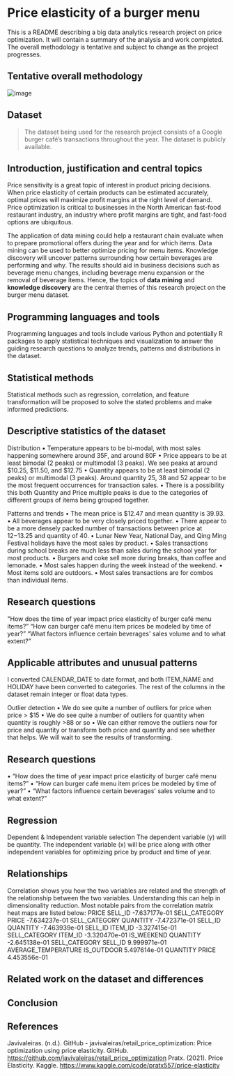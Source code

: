 # Price elasticity of a burger menu

This is a README describing a big data analytics research project on price optimization. It will contain a summary of the analysis and work completed. The overall methodology is tentative and subject to change as the project progresses.

## Tentative overall methodology

![image](https://github.com/ewfruitcake/burgerpricing/assets/71989699/6ce6fa39-a800-4356-a478-3a9670de3da2)

## Dataset

> The dataset being used for the research project consists of a Google burger café’s transactions throughout the year. The dataset is publicly available.

## Introduction, justification and central topics

Price sensitivity is a great topic of interest in product pricing decisions. When price elasticity of certain products can be estimated accurately, optimal prices will maximize profit margins at the right level of demand. Price optimization is critical to businesses in the North American fast-food restaurant industry, an industry where profit margins are tight, and fast-food options are ubiquitous.

The application of data mining could help a restaurant chain evaluate when to prepare promotional offers during the year and for which items. 
Data mining can be used to better optimize pricing for menu items. 
Knowledge discovery will uncover patterns surrounding how certain beverages are performing and why. 
The results should aid in business decisions such as beverage menu changes, including beverage menu expansion or the removal of beverage items.
Hence, the topics of **data mining** and **knowledge discovery** are the central themes of this research project on the burger menu dataset.

## Programming languages and tools
Programming languages and tools include various Python and potentially R packages to apply statistical techniques and visualization to answer the guiding research questions to analyze trends, patterns and distributions in the dataset.

## Statistical methods
Statistical methods such as regression, correlation, and feature transformation will be proposed to solve the stated problems and make informed predictions. 

## Descriptive statistics of the dataset

Distribution
•	Temperature appears to be bi-modal, with most sales happening somewhere around 35F, and around 80F
•	Price appears to be at least bimodal (2 peaks) or multimodal (3 peaks). We see peaks at around $10.25, $11.50, and $12.75
•	Quantity appears to be at least bimodal (2 peaks) or multimodal (3 peaks). Around quantity 25, 38 and 52 appear to be the most frequent occurrences for transaction sales.
•	There is a possibility this both Quantity and Price multiple peaks is due to the categories of different groups of items being grouped together.

Patterns and trends
•	The mean price is $12.47 and mean quantity is 39.93.
•	All beverages appear to be very closely priced together.
•	There appear to be a more densely packed number of transactions between price at $12-$13.25 and quantity of 40.
•	Lunar New Year, National Day, and Qing Ming Festival holidays have the most sales by product.
•	Sales transactions during school breaks are much less than sales during the school year for most products. 
•	Burgers and coke sell more during breaks, than coffee and lemonade.
•	Most sales happen during the week instead of the weekend.
•	Most items sold are outdoors.
•	Most sales transactions are for combos than individual items.

## Research questions
"How does the time of year impact price elasticity of burger café menu items?” 
“How can burger café menu item prices be modeled by time of year?”
“What factors influence certain beverages' sales volume and to what extent?” 

## Applicable attributes and unusual patterns
I converted CALENDAR_DATE to date format, and both ITEM_NAME and HOLIDAY have been converted to categories. The rest of the columns in the dataset remain integer or float data types.

Outlier detection
•	We do see quite a number of outliers for price when price > $15
•	We do see quite a number of outliers for quantity when quantity is roughly >88 or so
•	We can either remove the outliers now for price and quantity or transform both price and quantity and see whether that helps. We will wait to see the results of transforming.

## Research questions
•	“How does the time of year impact price elasticity of burger café menu items?” 
•	“How can burger café menu item prices be modeled by time of year?” 
•	“What factors influence certain beverages' sales volume and to what extent?”

## Regression
Dependent & Independent variable selection
The dependent variable (y) will be quantity. The independent variable (x) will be price along with other independent variables for optimizing price by product and time of year.

## Relationships 
Correlation shows you how the two variables are related and the strength of the relationship between the two variables. Understanding this can help in dimensionality reduction.
Most notable pairs from the correlation matrix heat maps are listed below:
PRICE                SELL_ID               			-7.637177e-01
SELL_CATEGORY        PRICE                 		-7.634237e-01
SELL_CATEGORY        QUANTITY              		-7.472371e-01
SELL_ID              QUANTITY              		-7.463939e-01
SELL_ID              ITEM_ID               			-3.327415e-01
SELL_CATEGORY        ITEM_ID               		-3.320470e-01
IS_WEEKEND           QUANTITY              		-2.645138e-01
SELL_CATEGORY        SELL_ID                		  9.999971e-01
AVERAGE_TEMPERATURE    IS_OUTDOOR            	  5.497614e-01
QUANTITY             PRICE                  		  4.453556e-01

## Related work on the dataset and differences

## Conclusion

## References
Javivaleiras. (n.d.). GitHub - javivaleiras/retail_price_optimization: Price optimization using price elasticity. GitHub. https://github.com/javivaleiras/retail_price_optimization
Pratx. (2021). Price Elasticity. Kaggle. https://www.kaggle.com/code/pratx557/price-elasticity


